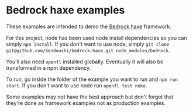 # Bedrock haxe examples

These examples are intended to demo the [Bedrock haxe](http://github.com/Sendoushi/bedrock-haxe) framework.

For this project, node has been used node install dependencies so you can simply ```npm install```.
If you don't want to use node, simply ```git clone git@github.com/Sendoushi/bedrock-haxe.git node_modules/bedrock```.

You'll also need ```openfl``` installed globally. Eventually it will also be transformed in a npm dependency.

To run, go inside the folder of the example you want to run and ```npm run start```.
If you don't want to use node run ```openfl test neko```.

Some examples may not have the best approach but don't forget that they're done as framework examples not as production examples.

